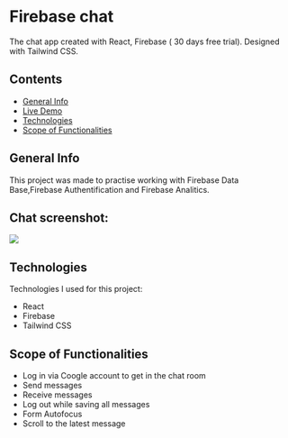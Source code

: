 # Firebase chat

The chat app created with React, Firebase ( 30 days free trial). 
Designed with  Tailwind CSS.

## Contents
* [General Info](#general-info)
* [Live Demo](#live-demo)
* [Technologies](#technologies)
* [Scope of Functionalities](#scope-of-functionalities)

## General Info
This project was made to practise working with Firebase Data Base,Firebase Authentification and Firebase Analitics.

## Chat screenshot:

<img src="https://ik.imagekit.io/stcl/chat/Screen_Shot_Chat_P6MPsjVQ_.png?ik-sdk-version=javascript-1.4.3&updatedAt=1665217876897">

## Technologies
Technologies I used for this project:
- React 
- Firebase 
- Tailwind CSS


## Scope of Functionalities
- Log in via Coogle account to get in the chat room
- Send messages
- Receive messages
- Log out while saving all messages
- Form Autofocus
- Scroll to the latest message





